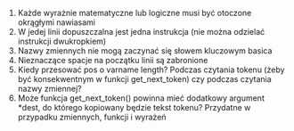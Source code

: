 1. Każde wyrażnie matematyczne lub logiczne musi być otoczone okrągłymi nawiasami
2. W jedej linii dopuszczalna jest jedna instrukcja (nie można odzielać instrukcji dwukropkiem)
3. Nazwy zmiennych nie mogą zaczynać się słowem kluczowym basica
4. Nieznaczące spacje na początku linii są zabronione
5. Kiedy przesować pos o varname length? Podczas czytania tokenu (żeby być konsekwentnym w funkcji get_next_token) czy podczas czytania nazwy zmiennej?
6. Może funkcja get_next_token() powinna mieć dodatkowy argument *dest, do którego kopiowany będzie tekst tokenu? Przydatne w przypadku zmiennych, funkcji i wyrażeń